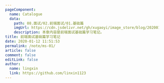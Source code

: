 ```yaml
---
pageComponent:
  name: Catalogue
  data:
    path: 08.面试/02.前端面试/01.基础篇
    imgUrl: https://cdn.jsdelivr.net/gh/xugaoyi/image_store/blog/20200112120340.png
    description: 本章内容是前端面试基础篇学习笔记。
title: 前端面试基础篇学习笔记
date: 2020-01-12 11:51:53
permalink: /note/ms-01/
article: false
comment: false
editLink: false
author:
  name: lingxin
  link: https://github.com/linxin1123
---
```

